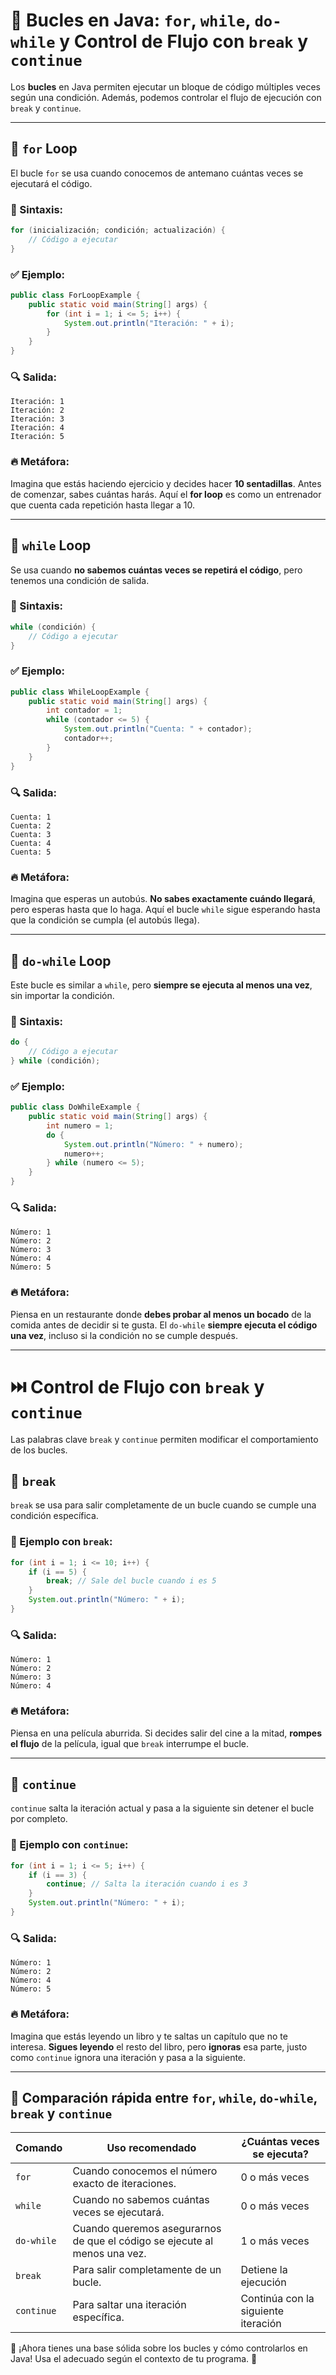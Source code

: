 # 🔁 Bucles en Java: `for`, `while`, `do-while` y Control de Flujo con `break` y `continue`

Los **bucles** en Java permiten ejecutar un bloque de código múltiples veces según una condición. Además, podemos controlar el flujo de ejecución con `break` y `continue`.

---
## 🔹 `for` Loop
El bucle `for` se usa cuando conocemos de antemano cuántas veces se ejecutará el código.

### 📌 Sintaxis:
```java
for (inicialización; condición; actualización) {
    // Código a ejecutar
}
```

### ✅ Ejemplo:
```java
public class ForLoopExample {
    public static void main(String[] args) {
        for (int i = 1; i <= 5; i++) {
            System.out.println("Iteración: " + i);
        }
    }
}
```

### 🔍 Salida:
```
Iteración: 1
Iteración: 2
Iteración: 3
Iteración: 4
Iteración: 5
```

### 🔥 Metáfora:
Imagina que estás haciendo ejercicio y decides hacer **10 sentadillas**. Antes de comenzar, sabes cuántas harás. Aquí el **for loop** es como un entrenador que cuenta cada repetición hasta llegar a 10.

---
## 🔹 `while` Loop
Se usa cuando **no sabemos cuántas veces se repetirá el código**, pero tenemos una condición de salida.

### 📌 Sintaxis:
```java
while (condición) {
    // Código a ejecutar
}
```

### ✅ Ejemplo:
```java
public class WhileLoopExample {
    public static void main(String[] args) {
        int contador = 1;
        while (contador <= 5) {
            System.out.println("Cuenta: " + contador);
            contador++;
        }
    }
}
```

### 🔍 Salida:
```
Cuenta: 1
Cuenta: 2
Cuenta: 3
Cuenta: 4
Cuenta: 5
```

### 🔥 Metáfora:
Imagina que esperas un autobús. **No sabes exactamente cuándo llegará**, pero esperas hasta que lo haga. Aquí el bucle `while` sigue esperando hasta que la condición se cumpla (el autobús llega).

---
## 🔹 `do-while` Loop
Este bucle es similar a `while`, pero **siempre se ejecuta al menos una vez**, sin importar la condición.

### 📌 Sintaxis:
```java
do {
    // Código a ejecutar
} while (condición);
```

### ✅ Ejemplo:
```java
public class DoWhileExample {
    public static void main(String[] args) {
        int numero = 1;
        do {
            System.out.println("Número: " + numero);
            numero++;
        } while (numero <= 5);
    }
}
```

### 🔍 Salida:
```
Número: 1
Número: 2
Número: 3
Número: 4
Número: 5
```

### 🔥 Metáfora:
Piensa en un restaurante donde **debes probar al menos un bocado** de la comida antes de decidir si te gusta. El `do-while` **siempre ejecuta el código una vez**, incluso si la condición no se cumple después.

---
# ⏭️ Control de Flujo con `break` y `continue`
Las palabras clave `break` y `continue` permiten modificar el comportamiento de los bucles.

## 🔹 `break`
`break` se usa para salir completamente de un bucle cuando se cumple una condición específica.

### 📌 Ejemplo con `break`:
```java
for (int i = 1; i <= 10; i++) {
    if (i == 5) {
        break; // Sale del bucle cuando i es 5
    }
    System.out.println("Número: " + i);
}
```

### 🔍 Salida:
```
Número: 1
Número: 2
Número: 3
Número: 4
```

### 🔥 Metáfora:
Piensa en una película aburrida. Si decides salir del cine a la mitad, **rompes el flujo** de la película, igual que `break` interrumpe el bucle.

---
## 🔹 `continue`
`continue` salta la iteración actual y pasa a la siguiente sin detener el bucle por completo.

### 📌 Ejemplo con `continue`:
```java
for (int i = 1; i <= 5; i++) {
    if (i == 3) {
        continue; // Salta la iteración cuando i es 3
    }
    System.out.println("Número: " + i);
}
```

### 🔍 Salida:
```
Número: 1
Número: 2
Número: 4
Número: 5
```

### 🔥 Metáfora:
Imagina que estás leyendo un libro y te saltas un capítulo que no te interesa. **Sigues leyendo** el resto del libro, pero **ignoras** esa parte, justo como `continue` ignora una iteración y pasa a la siguiente.

---
## 📌 Comparación rápida entre `for`, `while`, `do-while`, `break` y `continue`
| Comando       | Uso recomendado | ¿Cuántas veces se ejecuta? |
|--------------|----------------|--------------------------|
| `for`       | Cuando conocemos el número exacto de iteraciones. | 0 o más veces |
| `while`     | Cuando no sabemos cuántas veces se ejecutará. | 0 o más veces |
| `do-while`  | Cuando queremos asegurarnos de que el código se ejecute al menos una vez. | 1 o más veces |
| `break`     | Para salir completamente de un bucle. | Detiene la ejecución |
| `continue`  | Para saltar una iteración específica. | Continúa con la siguiente iteración |

🚀 ¡Ahora tienes una base sólida sobre los bucles y cómo controlarlos en Java! Usa el adecuado según el contexto de tu programa. 🎯
